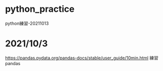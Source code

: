 # python_practice
python練習-20211013
# 2021/10/3 
https://pandas.pydata.org/pandas-docs/stable/user_guide/10min.html
練習pandas